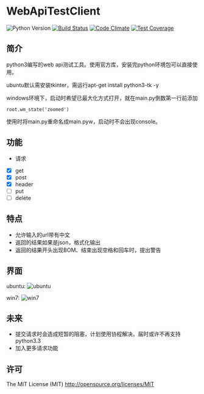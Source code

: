 # WebApiTestClient

<!-- BADGES/ -->
![Python Version](https://img.shields.io/badge/python-3.3%2C%203.4%2C%203.5-blue.svg)
[![Build Status](https://travis-ci.org/dzcdzcdzcdzc/WebApiTestClient.svg?branch=master)](https://travis-ci.org/dzcdzcdzcdzc/WebApiTestClient)
[![Code Climate](https://codeclimate.com/github/dzcdzcdzcdzc/WebApiTestClient/badges/gpa.svg)](https://codeclimate.com/github/dzcdzcdzcdzc/WebApiTestClient)
[![Test Coverage](https://codeclimate.com/github/dzcdzcdzcdzc/WebApiTestClient/badges/coverage.svg)](https://codeclimate.com/github/dzcdzcdzcdzc/WebApiTestClient/coverage)
<!-- /BADGES -->
## 简介
python3编写的web api测试工具。使用官方库，安装完python环境包可以直接使用。

ubuntu默认需安装tkinter，需运行apt-get install python3-tk -y

windows环境下，启动时希望已最大化方式打开，就在main.py倒数第一行前添加

    root.wm_state('zoomed')

使用时将main.py重命名成main.pyw，启动时不会出现console。

## 功能
- 请求
 - [X] get
 - [X] post
 - [X] header
 - [ ] put
 - [ ] delete

## 特点
 - 允许输入的url带有中文
 - 返回的结果如果是json，格式化输出
 - 返回的结果开头出现BOM、结束出现空格和回车时，提出警告

## 界面

ubuntu:
![ubuntu](https://github.com/dzcdzcdzcdzc/WebApiTestClient/raw/master/images/ubuntu.bmp)

win7:
![win7](https://github.com/dzcdzcdzcdzc/WebApiTestClient/raw/master/images/win7.bmp)

## 未来
 - 提交请求时会造成短暂的阻塞，计划使用协程解决。届时或许不再支持python3.3
 - 加入更多请求功能

## 许可
The MIT License (MIT) http://opensource.org/licenses/MIT
